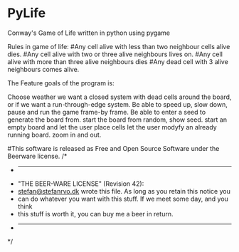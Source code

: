 PyLife
======

Conway's Game of Life written in python using pygame

Rules in game of life:
	#Any cell alive with less than two neighbour cells alive dies.
	#Any cell alive with two or three alive neighbours lives on.
	#Any cell alive with more than three alive neighbours dies
	#Any dead cell with 3 alive neighbours comes alive.

The Feature goals of the program is:

Choose weather we want a closed system with dead cells around the board, or if we want a run-through-edge system.
Be able to speed up, slow down, pause and run the game frame-by frame.
Be able to enter a seed to generate the board from.
start the board from random, show seed.
start an empty board and let the user place cells
let the user modyfy an already running board.
zoom in and out.




#This software is released as Free and Open Source Software under the Beerware license.
/*
 * ----------------------------------------------------------------------------
 * "THE BEER-WARE LICENSE" (Revision 42):
 * <stefan@stefanrvo.dk> wrote this file. As long as you retain this notice you
 * can do whatever you want with this stuff. If we meet some day, and you think
 * this stuff is worth it, you can buy me a beer in return.
 * ----------------------------------------------------------------------------
 */
